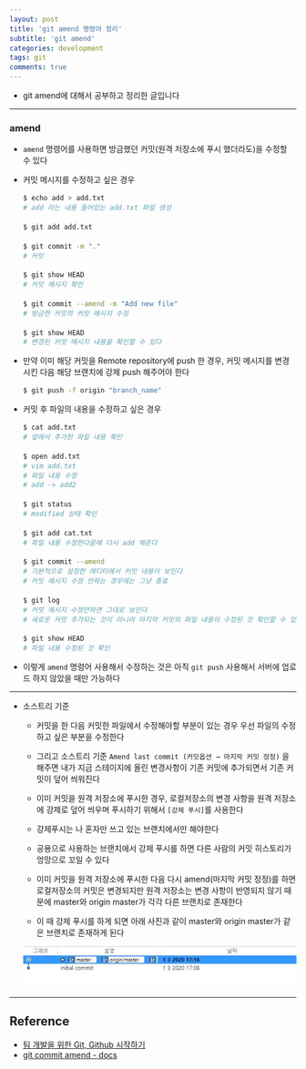```yaml
---
layout: post
title: 'git amend 명령어 정리'
subtitle: 'git amend'
categories: development
tags: git
comments: true
---
```


- git amend에 대해서 공부하고 정리한 글입니다

---

### amend

- `amend` 명령어를 사용하면 방금했던 커밋(원격 저장소에 푸시 했더라도)을 수정할 수 있다

- 커밋 메시지를 수정하고 싶은 경우

  ```bash
  $ echo add > add.txt
  # add 라는 내용 들어있는 add.txt 파일 생성

  $ git add add.txt

  $ git commit -m "."
  # 커밋

  $ git show HEAD
  # 커밋 메시지 확인

  $ git commit --amend -m "Add new file"
  # 방금한 커밋의 커밋 메시지 수정

  $ git show HEAD
  # 변경된 커밋 메시지 내용을 확인할 수 있다
  ```

- 만약 이미 해당 커밋을 Remote repository에 push 한 경우, 커밋 메시지를 변경시킨 다음 해당 브랜치에 강제 push 해주어야 한다

  ```bash
  $ git push -f origin "branch_name"
  ```

- 커밋 후 파일의 내용을 수정하고 싶은 경우

  ```bash
  $ cat add.txt
  # 앞에서 추가한 파일 내용 확인

  $ open add.txt
  # vim add.txt
  # 파일 내용 수정
  # add -> add2

  $ git status
  # modified 상태 확인

  $ git add cat.txt
  # 파일 내용 수정한다음에 다시 add 해준다

  $ git commit --amend
  # 기본적으로 설정한 에디터에서 커밋 내용이 보인다
  # 커밋 메시지 수정 안하는 경우에는 그냥 종료

  $ git log
  # 커밋 메시지 수정안하면 그대로 보인다
  # 새로운 커밋 추가되는 것이 아니라 마지막 커밋의 파일 내용이 수정된 것 확인할 수 있다

  $ git show HEAD
  # 파일 내용 수정된 것 확인

  ```

- 이렇게 `amend` 명령어 사용해서 수정하는 것은 아직 `git push` 사용해서 서버에 업로드 하지 않았을 때만 가능하다

---

- 소스트리 기준

  - 커밋을 한 다음 커밋한 파일에서 수정해야할 부분이 있는 경우 우선 파일의 수정하고 싶은 부분을 수정한다

  - 그리고 소스트리 기준 `Amend last commit (커밋옵션 → 마지막 커밋 정정)` 을 해주면 내가 지금 스테이지에 올린 변경사항이 기존 커밋에 추가되면서 기존 커밋이 덮어 씌워진다

  - 이미 커밋을 원격 저장소에 푸시한 경우, 로컬저장소의 변경 사항을 원격 저장소에 강제로 덮어 씌우며 푸시하기 위해서 `[강제 푸시]`를 사용한다

  - 강제푸시는 나 혼자만 쓰고 있는 브랜치에서만 해야한다

  - 공용으로 사용하는 브랜치에서 강제 푸시를 하면 다른 사람의 커밋 히스토리가 엉망으로 꼬일 수 있다

  - 이미 커밋을 원격 저장소에 푸시한 다음 다시 amend(마지막 커밋 정정)를 하면 로컬저장소의 커밋은 변경되지만 원격 저장소는 변경 사항이 반영되지 않기 때문에 master와 origin master가 각각 다른 브랜치로 존재한다

  - 이 때 강제 푸시를 하게 되면 아래 사진과 같이 master와 origin master가 같은 브랜치로 존재하게 된다

  <img src="https://github.com/ibtg/ibtg.github.io/blob/master/assets/img/post_img/2020-08-06-git-commit-edit1.png?raw=true">

---

## Reference

- [팀 개발을 위한 Git, Github 시작하기](http://www.yes24.com/Product/Goods/85382769)
- [git commit amend - docs](https://git-scm.com/docs/git-commit)
